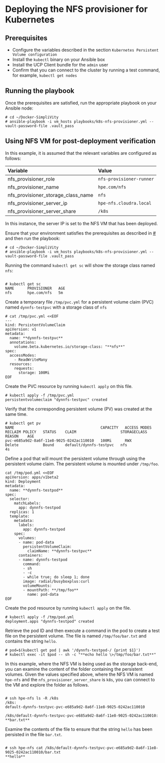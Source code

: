 # Deploying the NFS provisioner for Kubernetes

## Prerequisites

-   Configure the variables described in the section `Kubernetes Persistent Volume configuration`
-   Install the `kubectl` binary on your Ansible box
-   Install the UCP Client bundle for the `admin` user
-   Confirm that you can connect to the cluster by running a test command, for example, `kubectl get nodes`

## Running the playbook

Once the prerequisites are satisfied, run the appropriate playbook on your Ansible node:

```
# cd ~/Docker-SimpliVity
# ansible-playbook -i vm_hosts playbooks/k8s-nfs-provisioner.yml --vault-password-file .vault_pass

```

## Using NFS VM for post-deployment verification

In this example, it is assumed that the relevant variables are configured as follows:

|Variable|Value|
|:-------|:----|
|nfs\_provisioner\_role|`nfs-provisioner-runner`|
|nfs\_provisioner\_name|`hpe.com/nfs`|
|nfs\_provisioner\_storage\_class\_name|`nfs`|
|nfs\_provisioner\_server\_ip|`hpe-nfs.cloudra.local`|
|nfs\_provisioner\_server\_share|`/k8s`|

In this instance, the server IP is set to the NFS VM that has been deployed.

Ensure that your environment satisfies the prerequisites as described in [\#](#) and then run the playbook:

```
# cd ~/Docker-SimpliVity
# ansible-playbook -i vm_hosts playbooks/k8s-nfs-provisioner.yml --vault-password-file .vault_pass

```

Running the command `kubectl get sc` will show the storage class named `nfs`:

```

# kubectl get sc
NAME      PROVISIONER   AGE
nfs       hpe.com/nfs   5m

```

Create a temporary file `/tmp/pvc.yml` for a persistent volume claim \(PVC\) named `dynnfs-testpvc` with a storage class of `nfs` 

```
# cat /tmp/pvc.yml <<EOF
---
kind: PersistentVolumeClaim
apiVersion: v1
metadata:
  name: **dynnfs-testpvc**
  annotations:
    volume.beta.kubernetes.io/storage-class: "**nfs**"
spec:
  accessModes:
    - ReadWriteMany
  resources:
    requests:
      storage: 100Mi
EOF  

```

Create the PVC resource by running `kubectl apply` on this file.

```
# kubectl apply -f /tmp/pvc.yml
persistentvolumeclaim "dynnfs-testpvc" created
```

Verify that the corresponding persistent volume \(PV\) was created at the same time.

```
# kubectl get pv
NAME                                       CAPACITY   ACCESS MODES   RECLAIM POLICY   STATUS    CLAIM                    STORAGECLASS   REASON    AGE
pvc-e685a9d2-8a6f-11e8-9025-0242ac110010   100Mi      RWX            Delete           Bound     default/dynnfs-testpvc   nfs                      4s

```

Define a pod that will mount the persistent volume through using the persistent volume claim. The persistent volume is mounted under `/tmp/foo`.

```
cat /tmp/pod.yml <<EOF
apiVersion: apps/v1beta2
kind: Deployment
metadata:
  name: **dynnfs-testpod**
spec:
  selector:
    matchLabels:
      app: dynnfs-testpod
  replicas: 1
  template:
    metadata:
      labels:
        app: dynnfs-testpod
    spec:
      volumes:
      - name: pod-data
        persistentVolumeClaim:
          claimName: **dynnfs-testpvc**
      containers:
      - name: dynnfs-testpod
        command:
        - sh
        - -c
        - while true; do sleep 1; done
        image: radial/busyboxplus:curl
        volumeMounts:
        - mountPath: **/tmp/foo**
          name: pod-data
EOF
```

Create the pod resource by running `kubectl apply` on the file.

```
# kubectl apply -f /tmp/pod.yml
deployment.apps "dynnfs-testpod" created

```

Retrieve the pod ID and then execute a command in the pod to create a test file on the persistent volume. The file is named `/tmp/foo/bar.txt` and contains the string `hello`.

```
# pod=$(kubectl get pod | awk '/dynnfs-testpod-/ {print $1}')
# kubectl exec -it $pod -- sh -c "**echo hello \>/tmp/foo/bar.txt**"
```

In this example, where the NFS VM is being used as the storage back-end, you can examine the content of the folder containing the persistent volumes. Given the values specified above, where the NFS VM is named `hpe-nfs` and the `nfs_provisioner_server_share` is `k8s`, you can connect to the VM and explore the folder as follows.

```

# ssh hpe-nfs ls -R /k8s
/k8s:
default-dynnfs-testpvc-pvc-e685a9d2-8a6f-11e8-9025-0242ac110010
 
/k8s/default-dynnfs-testpvc-pvc-e685a9d2-8a6f-11e8-9025-0242ac110010:
**bar.txt**
```

Examine the contents of the file to ensure that the string `hello` has been persisted in the file `bar.txt`.

```

# ssh hpe-nfs cat /k8s/default-dynnfs-testpvc-pvc-e685a9d2-8a6f-11e8-9025-0242ac110010/bar.txt
**hello**
```
